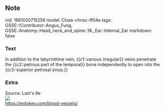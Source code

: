 ## Note
nid: 1661020715256
model: Cloze-chrisc-ff04e
tags: GSSE::!Contributor::Angus_Fung, GSSE::Anatomy::Head_neck_and_spine::18._Ear::Internal_Ear
markdown: false

### Text
In addition to the labyrinthine vein, {{c1::various irregular}} veins penetrate the {{c2::petrous part of the temporal}} bone independently to open into the {{c3::superior petrosal sinus.}}

### Extra
<div>
  Source: Last's 9e
</div>
<div><img src="A307177_1_En_3_Fig2_HTML.jpg"></div>
<div>
  <a href=
  "https://entokey.com/blood-vessels/">https://entokey.com/blood-vessels/</a>
</div>
